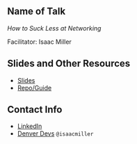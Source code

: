 ## Name of Talk 
_How to Suck Less at Networking_ <br>

Facilitator: Isaac Miller

## Slides and Other Resources
* [Slides](https://slides.com/isaacmillercodes/suck-less-at-networking)
* [Repo/Guide](https://github.com/developdenver/suck-less-at-networking)

## Contact Info
* [LinkedIn](https://www.linkedin.com/in/isaacmillercodes/)
* [Denver Devs](https://denverdevs.org/) `@isaacmiller`